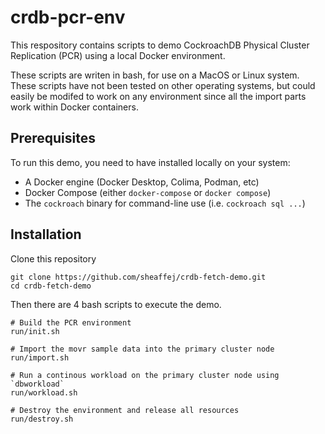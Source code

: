 # crdb-pcr-env

This respository contains scripts to demo CockroachDB Physical Cluster Replication (PCR) using a local Docker environment.

These scripts are writen in bash, for use on a MacOS or Linux system. These scripts have not been tested on other operating systems, but could easily be modifed to work on any environment since all the import parts work within Docker containers.

## Prerequisites
To run this demo, you need to have installed locally on your system:
- A Docker engine (Docker Desktop, Colima, Podman, etc)
- Docker Compose (either `docker-compose` or `docker compose`)
- The `cockroach` binary for command-line use (i.e. `cockroach sql ...`)

## Installation
Clone this repository
```
git clone https://github.com/sheaffej/crdb-fetch-demo.git
cd crdb-fetch-demo
```


Then there are 4 bash scripts to execute the demo.
```
# Build the PCR environment
run/init.sh

# Import the movr sample data into the primary cluster node
run/import.sh

# Run a continous workload on the primary cluster node using `dbworkload`
run/workload.sh

# Destroy the environment and release all resources
run/destroy.sh
```